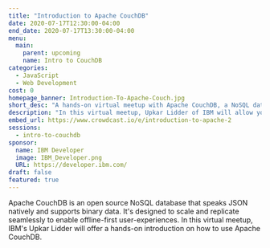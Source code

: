 ```yaml
---
title: "Introduction to Apache CouchDB"
date: 2020-07-17T12:30:00-04:00
end_date: 2020-07-17T13:30:00-04:00
menu:
  main:
    parent: upcoming
    name: Intro to CouchDB
categories:
  - JavaScript
  - Web Development
cost: 0
homepage_banner: Introduction-To-Apache-Couch.jpg
short_desc: "A hands-on virtual meetup with Apache CouchDB, a NoSQL database, with Upkar Lidder of IBM."
description: "In this virtual meetup, Upkar Lidder of IBM will allow you to get hands-on with open source Apache CouchDB, a NoSQL database."
embed_url: https://www.crowdcast.io/e/introduction-to-apache-2
sessions:
  - intro-to-couchdb
sponsor:
  name: IBM Developer
  image: IBM_Developer.png
  URL: https://developer.ibm.com/
draft: false
featured: true
---
```


Apache CouchDB is an open source NoSQL database that speaks JSON natively and supports binary data. It's designed to scale and replicate seamlessly to enable offline-first user-experiences. In this virtual meetup, IBM's Upkar Lidder will offer a hands-on introduction on how to use Apache CouchDB.
